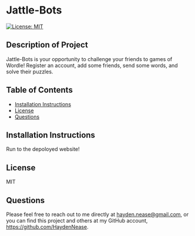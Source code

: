 # Jattle-Bots
  [![License: MIT](https://img.shields.io/badge/License-MIT-yellow.svg)](https://opensource.org/licenses/MIT)

  ## Description of Project
  Jattle-Bots is your opportunity to challenge your friends to games of Wordle! Register an account, add some friends, send some words, and solve their puzzles.

  ## Table of Contents
  - [Installation Instructions](#installation-instructions)
  - [License](#license)
  - [Questions](#questions)
   
  ## Installation Instructions
  Run to the depoloyed website!
    
  ## License
  MIT

  ## Questions
  Please feel free to reach out to me directly at hayden.nease@gmail.com, or you can find this project and others at my GitHub account, https://github.com/HaydenNease.